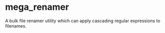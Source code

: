 # mega_renamer
A bulk file renamer utility which can apply cascading regular expressions to filenames.
